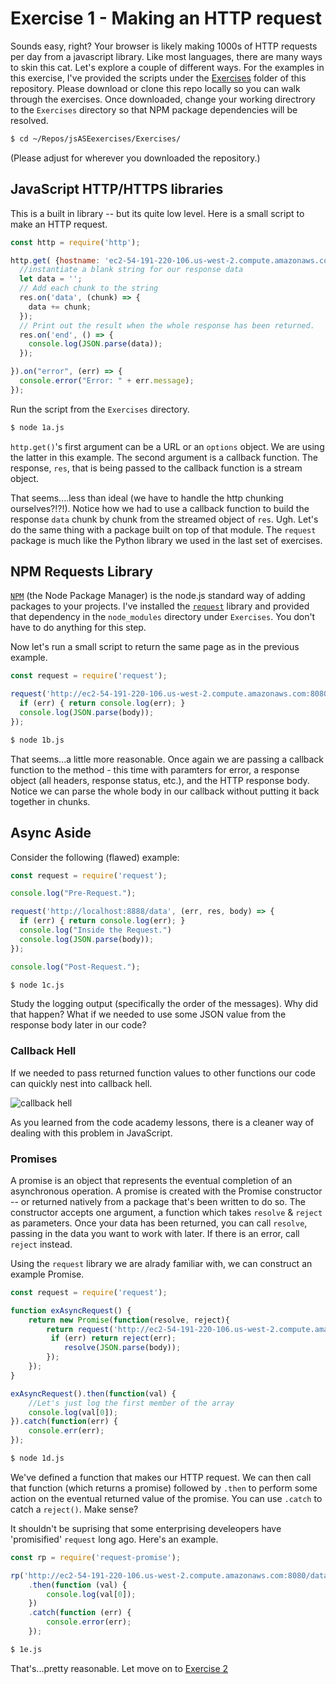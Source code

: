 # Exercise 1 - Making an HTTP request

Sounds easy, right? Your browser is likely making 1000s of HTTP requests per day from a javascript library. Like most languages, there are many ways to skin this cat. Let's explore a couple of different ways. For the examples in this exercise, I've provided the scripts under the [Exercises](./Exercises) folder of this repository. Please download or clone this repo locally so you can walk through the exercises. Once downloaded, change your working directrory to the ``Exercises`` directory so that NPM package dependencies will be resolved.

```bash
$ cd ~/Repos/jsASEexercises/Exercises/
```
(Please adjust for wherever you downloaded the repository.)

## JavaScript HTTP/HTTPS libraries

This is a built in library -- but its quite low level. Here is a small script to make an HTTP request. 

```javascript
const http = require('http');

http.get( {hostname: 'ec2-54-191-220-106.us-west-2.compute.amazonaws.com', port: 8080, path: '/data' }, (res) => {
  //instantiate a blank string for our response data
  let data = '';
  // Add each chunk to the string
  res.on('data', (chunk) => {
    data += chunk;
  });
  // Print out the result when the whole response has been returned.
  res.on('end', () => {
    console.log(JSON.parse(data));
  });

}).on("error", (err) => {
  console.error("Error: " + err.message);
});
```

Run the script from the ``Exercises`` directory.
```bash
$ node 1a.js
```

``http.get()``'s first argument can be a URL or an ``options`` object. We are using the latter in this example. The second argument is a callback function. The response, ``res``, that is being passed to the callback function is a stream object.  

That seems....less than ideal (we have to handle the http chunking ourselves?!?!). Notice how we had to use a callback function to build the response ``data`` chunk by chunk from the streamed object of ``res``. Ugh. Let's do the same thing with a package built on top of that module. The ``request`` package is much like the Python library we used in the last set of exercises.

## NPM Requests Library

[``NPM``](https://www.npmjs.com/) (the Node Package Manager) is the node.js standard way of adding packages to your projects. I've installed the [``request``](https://www.npmjs.com/package/request) library and provided that dependency in the ``node_modules`` directory under ``Exercises``. You don't have to do anything for this step.

Now let's run a small script to return the same page as in the previous example.

```javascript
const request = require('request');

request('http://ec2-54-191-220-106.us-west-2.compute.amazonaws.com:8080/data', (err, res, body) => {
  if (err) { return console.log(err); }
  console.log(JSON.parse(body));
});
```

```bash
$ node 1b.js
```

That seems...a little more reasonable. Once again we are passing a callback function to the method - this time with paramters for error, a response object (all headers, response status, etc.), and the HTTP response body. Notice we can parse the whole body in our callback without putting it back together in chunks. 

## Async Aside

Consider the following (flawed) example:

```javascript
const request = require('request');

console.log("Pre-Request.");

request('http://localhost:8888/data', (err, res, body) => {
  if (err) { return console.log(err); }
  console.log("Inside the Request.")
  console.log(JSON.parse(body));
});

console.log("Post-Request.");
```

```bash
$ node 1c.js
```

Study the logging output (specifically the order of the messages). Why did that happen? What if we needed to use some JSON value from the response body later in our code?

### Callback Hell

If we needed to pass returned function values to other functions our code can quickly nest into callback hell.

![callback hell](https://pbs.twimg.com/media/CbHuC7nWIAUOiOS.png:large)

As you learned from the code academy lessons, there is a cleaner way of dealing with this problem in JavaScript.

### Promises

A promise is an object that represents the eventual completion of an asynchronous operation. A promise is created with the Promise constructor -- or returned natively from a package that's been written to do so. The constructor accepts one argument, a function which takes ``resolve`` & ``reject`` as parameters. Once your data has been returned, you can call ``resolve``, passing in the data you want to work with later. If there is an error, call ``reject`` instead.

Using the ``request`` library we are alrady familiar with, we can construct an example Promise.

```javascript
const request = require('request');

function exAsyncRequest() {
    return new Promise(function(resolve, reject){
        return request('http://ec2-54-191-220-106.us-west-2.compute.amazonaws.com:8080/data/kevin', (err, res, body) => {
         if (err) return reject(err);
            resolve(JSON.parse(body));
        });
    });
}

exAsyncRequest().then(function(val) {
    //Let's just log the first member of the array
    console.log(val[0]);
}).catch(function(err) {
    console.err(err);
});
```

```bash
$ node 1d.js
```

We've defined a function that makes our HTTP request. We can then call that function (which returns a promise) followed by ``.then`` to perform some action on the eventual returned value of the promise. You can use ``.catch`` to catch a ``reject()``. Make sense?

It shouldn't be suprising that some enterprising develeopers have 'promisified' ``request`` long ago. Here's an example.

```javascript
const rp = require('request-promise');

rp('http://ec2-54-191-220-106.us-west-2.compute.amazonaws.com:8080/data/kevin')
    .then(function (val) {
        console.log(val[0]);
    })
    .catch(function (err) {
        console.error(err);
    });
```

```bash
$ 1e.js
```

That's...pretty reasonable. Let move on to [Exercise 2](./jsExercise2.md)









